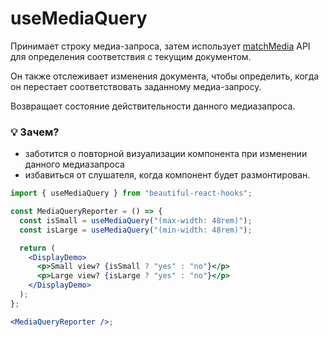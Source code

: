 # useMediaQuery

Принимает строку медиа-запроса, затем использует [matchMedia](https://developer.mozilla.org/en-US/docs/Web/API/Window/matchMedia)
API для определения соответствия с текущим документом.

Он также отслеживает изменения документа, чтобы определить, когда он перестает соответствовать заданному медиа-запросу.

Возвращает состояние действительности данного медиазапроса.

### 💡 Зачем?

- заботится о повторной визуализации компонента при изменении данного медиазапроса
- избавиться от слушателя, когда компонент будет размонтирован.

```jsx harmony
import { useMediaQuery } from "beautiful-react-hooks";

const MediaQueryReporter = () => {
  const isSmall = useMediaQuery("(max-width: 48rem)");
  const isLarge = useMediaQuery("(min-width: 48rem)");

  return (
    <DisplayDemo>
      <p>Small view? {isSmall ? "yes" : "no"}</p>
      <p>Large view? {isLarge ? "yes" : "no"}</p>
    </DisplayDemo>
  );
};

<MediaQueryReporter />;
```
